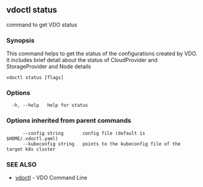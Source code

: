 ## vdoctl status

command to get VDO status

### Synopsis

This command helps to get the status of the configurations created by VDO.
            It includes brief detail about the status of CloudProvider and StorageProvider
             and Node details

```
vdoctl status [flags]
```

### Options

```
  -h, --help   help for status
```

### Options inherited from parent commands

```
      --config string       config file (default is $HOME/.vdoctl.yaml)
      --kubeconfig string   points to the kubeconfig file of the target k8s cluster
```

### SEE ALSO

* [vdoctl](vdoctl.md)	 - VDO Command Line

